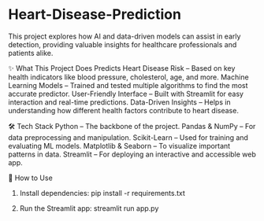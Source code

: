 # Heart-Disease-Prediction
This project explores how AI and data-driven models can assist in early detection, providing valuable insights for healthcare professionals and patients alike.

✨ What This Project Does
Predicts Heart Disease Risk – Based on key health indicators like blood pressure, cholesterol, age, and more.
Machine Learning Models – Trained and tested multiple algorithms to find the most accurate predictor.
User-Friendly Interface – Built with Streamlit for easy interaction and real-time predictions.
Data-Driven Insights – Helps in understanding how different health factors contribute to heart disease.

🛠️ Tech Stack
Python – The backbone of the project.
Pandas & NumPy – For data preprocessing and manipulation.
Scikit-Learn – Used for training and evaluating ML models.
Matplotlib & Seaborn – To visualize important patterns in data.
Streamlit – For deploying an interactive and accessible web app.

🚀 How to Use
1. Install dependencies:
   pip install -r requirements.txt

2. Run the Streamlit app:
   streamlit run app.py


